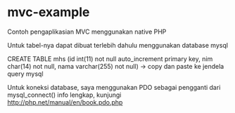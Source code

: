 # mvc-example
Contoh pengaplikasian MVC menggunakan native PHP

Untuk tabel-nya dapat dibuat terlebih dahulu menggunakan database mysql

CREATE TABLE mhs (id int(11) not null auto_increment primary key, nim char(14) not null, nama varchar(255) not null) -> copy dan paste ke jendela query mysql

Untuk koneksi database, saya menggunakan PDO sebagai pengganti dari mysql_connect() info lengkap, kunjungi http://php.net/manual/en/book.pdo.php
